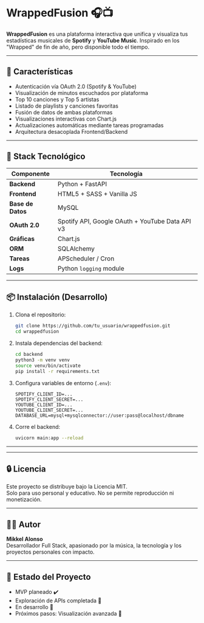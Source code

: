 # WrappedFusion 🎧📺

**WrappedFusion** es una plataforma interactiva que unifica y visualiza tus estadísticas musicales de **Spotify** y **YouTube Music**. Inspirado en los "Wrapped" de fin de año, pero disponible todo el tiempo.

---

## 🧠 Características

- Autenticación vía OAuth 2.0 (Spotify & YouTube)
- Visualización de minutos escuchados por plataforma
- Top 10 canciones y Top 5 artistas
- Listado de playlists y canciones favoritas
- Fusión de datos de ambas plataformas
- Visualizaciones interactivas con Chart.js
- Actualizaciones automáticas mediante tareas programadas
- Arquitectura desacoplada Frontend/Backend

---

## 🚀 Stack Tecnológico

| Componente        | Tecnología                                         |
|-------------------|---------------------------------------------------|
| **Backend**       | Python + FastAPI                                  |
| **Frontend**      | HTML5 + SASS + Vanilla JS                         |
| **Base de Datos** | MySQL                                             |
| **OAuth 2.0**     | Spotify API, Google OAuth + YouTube Data API v3   |
| **Gráficas**      | Chart.js                                          |
| **ORM**           | SQLAlchemy                                        |
| **Tareas**        | APScheduler / Cron                                |
| **Logs**          | Python `logging` module                           |

---

## 📦 Instalación (Desarrollo)

1. Clona el repositorio:
    ```bash
    git clone https://github.com/tu_usuario/wrappedfusion.git
    cd wrappedfusion
    ```

2. Instala dependencias del backend:
    ```bash
    cd backend
    python3 -m venv venv
    source venv/bin/activate
    pip install -r requirements.txt
    ```

3. Configura variables de entorno (`.env`):
    ```
    SPOTIFY_CLIENT_ID=...
    SPOTIFY_CLIENT_SECRET=...
    YOUTUBE_CLIENT_ID=...
    YOUTUBE_CLIENT_SECRET=...
    DATABASE_URL=mysql+mysqlconnector://user:pass@localhost/dbname
    ```

4. Corre el backend:
    ```bash
    uvicorn main:app --reload
    ```

---

---

## 🔒 Licencia

Este proyecto se distribuye bajo la Licencia MIT.  
Solo para uso personal y educativo. No se permite reproducción ni monetización.

---

## 👨‍💻 Autor

**Mikkel Alonso**  
Desarrollador Full Stack, apasionado por la música, la tecnología y los proyectos personales con impacto.

---

## 🧠 Estado del Proyecto

- MVP planeado ✔️
- Exploración de APIs completada 🧪
- En desarrollo 🚧
- Próximos pasos: Visualización avanzada 📅